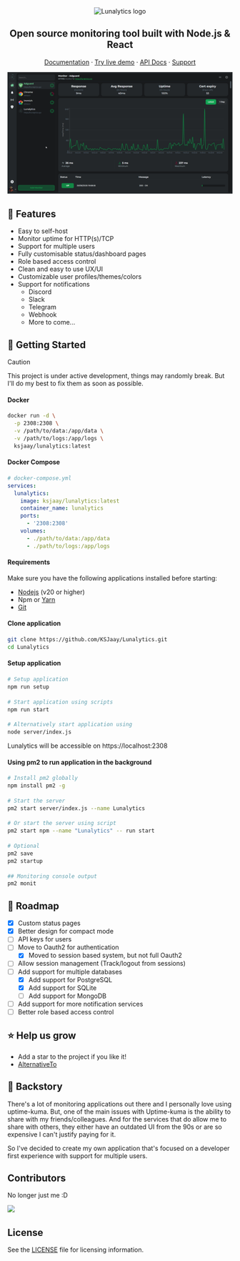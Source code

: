 <div align="center">
  <img src="https://raw.githubusercontent.com/KSJaay/Lunalytics/main/public/LogoWithName.png" width="300px" alt="Lunalytics logo" />
</div>

<h2 align="center">Open source monitoring tool built with Node.js & React</h2>
<div align="center">
  <a href="https://lunalytics.xyz">Documentation</a> ·
  <a href="https://demo.lunalytics.xyz">Try live demo</a> ·
  <a href="https://lunalytics.xyz/api/monitor">API Docs</a> ·
  <!-- <a href="https://lunalytics.xyz/internal/roadmap">Roadmap</a> -->
  <a href="https://discord.gg/cjbGmmNdcd">Support</a>
</div>

![Demo](https://raw.githubusercontent.com/KSJaay/Lunalytics/refs/heads/main/docs/public/demo.gif)

## 📔 Features

- Easy to self-host
- Monitor uptime for HTTP(s)/TCP
- Support for multiple users
- Fully customisable status/dashboard pages
- Role based access control
- Clean and easy to use UX/UI
- Customizable user profiles/themes/colors
- Support for notifications
  - Discord
  - Slack
  - Telegram
  - Webhook
  - More to come...

## 🚀 Getting Started

> [!CAUTION]
>
> This project is under active development, things may randomly break. But I'll do my best to fix them as soon as possible.

#### Docker

```bash
docker run -d \
  -p 2308:2308 \
  -v /path/to/data:/app/data \
  -v /path/to/logs:/app/logs \
  ksjaay/lunalytics:latest
```

#### Docker Compose

```yaml
# docker-compose.yml
services:
  lunalytics:
    image: ksjaay/lunalytics:latest
    container_name: lunalytics
    ports:
      - '2308:2308'
    volumes:
      - ./path/to/data:/app/data
      - ./path/to/logs:/app/logs
```

#### Requirements

Make sure you have the following applications installed before starting:

- [Nodejs](https://nodejs.org/en/download/) (v20 or higher)
- Npm or [Yarn](https://classic.yarnpkg.com/lang/en/docs/install/#windows-stable)
- [Git](https://git-scm.com/)

#### Clone application

```bash
git clone https://github.com/KSJaay/Lunalytics.git
cd Lunalytics
```

#### Setup application

```bash
# Setup application
npm run setup

# Start application using scripts
npm run start

# Alternatively start application using
node server/index.js
```

Lunalytics will be accessible on https://localhost:2308

#### Using pm2 to run application in the background

```bash
# Install pm2 globally
npm install pm2 -g

# Start the server
pm2 start server/index.js --name Lunalytics

# Or start the server using script
pm2 start npm --name "Lunalytics" -- run start

# Optional
pm2 save
pm2 startup

## Monitoring console output
pm2 monit
```

## 🎯 Roadmap

- [x] Custom status pages
- [x] Better design for compact mode
- [ ] API keys for users
- [ ] Move to Oauth2 for authentication
  - [x] Moved to session based system, but not full Oauth2
- [ ] Allow session management (Track/logout from sessions)
- [ ] Add support for multiple databases
  - [x] Add support for PostgreSQL
  - [x] Add support for SQLite
  - [ ] Add support for MongoDB
- [ ] Add support for more notification services
- [ ] Better role based access control

## ⭐ Help us grow

- Add a star to the project if you like it!
- [AlternativeTo](https://alternativeto.net/software/lunalytics/about/)

## 📖 Backstory

There's a lot of monitoring applications out there and I personally love using uptime-kuma. But, one of the main issues with Uptime-kuma is the ability to share with my friends/colleagues. And for the services that do allow me to share with others, they either have an outdated UI from the 90s or are so expensive I can't justify paying for it.

So I've decided to create my own application that's focused on a developer first experience with support for multiple users.

## Contributors

No longer just me :D

<a href="https://github.com/KSJaay/Lunalytics/graphs/contributors">
  <img src="https://contrib.rocks/image?repo=KSJaay/Lunalytics" />
</a>

## License

See the [LICENSE](https://github.com/KSJaay/Lunalytics/blob/main/LICENSE) file for licensing information.
